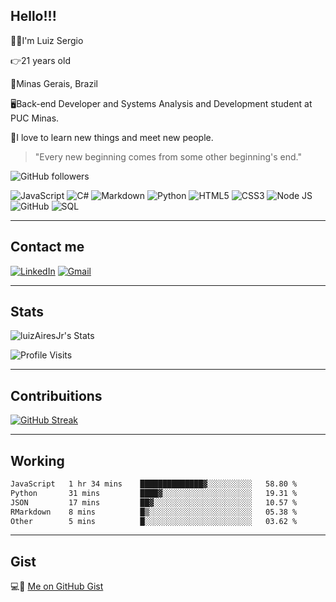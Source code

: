 ## Hello!!!

🙋‍♂️I'm Luiz Sergio

👉21 years old

📍Minas Gerais, Brazil

🖥️Back-end Developer and Systems Analysis and Development student at PUC Minas.

🫶I love to learn new things and meet new people.

> "Every new beginning comes from some other beginning's end."

![GitHub followers](https://img.shields.io/github/followers/LuizAiresJr?style=social)

![JavaScript](https://img.shields.io/badge/javascript-%23323330.svg?style=for-the-badge&logo=javascript&logoColor=%23F7DF1E)
![C#](https://img.shields.io/badge/c%23-%23239120.svg?style=for-the-badge&logo=csharp&logoColor=white)
![Markdown](https://img.shields.io/badge/markdown-%23000000.svg?style=for-the-badge&logo=markdown&logoColor=white)
![Python](https://raw.githubusercontent.com/gabriersdev/github-profile/9dc8c0947fdc4a109fe63a4c380f5f52e8962ed5/files/python-badge.svg)
![HTML5](https://img.shields.io/badge/html5-%23E34F26.svg?style=for-the-badge&logo=html5&logoColor=white)
![CSS3](https://img.shields.io/badge/css3-%231572B6.svg?style=for-the-badge&logo=css3&logoColor=white)
![Node JS](https://raw.githubusercontent.com/gabriersdev/github-profile/9dc8c0947fdc4a109fe63a4c380f5f52e8962ed5/files/figma-badge.svg)
![GitHub](https://raw.githubusercontent.com/gabriersdev/github-profile/9dc8c0947fdc4a109fe63a4c380f5f52e8962ed5/files/github-badge.svg)
![SQL](https://raw.githubusercontent.com/gabriersdev/github-profile/9dc8c0947fdc4a109fe63a4c380f5f52e8962ed5/files/sql-badge.svg)

---

## Contact me

[![LinkedIn](https://img.shields.io/badge/linkedin-%230077B5.svg?style=for-the-badge&logo=linkedin&logoColor=white)](https://www.linkedin.com/in/luiz-sergio-478810229)
[![Gmail](https://img.shields.io/badge/Gmail-D14836?style=for-the-badge&logo=gmail&logoColor=white)](mailto:luizaires2730@gmail.com)

---

## Stats

![luizAiresJr's Stats](https://github-readme-stats.vercel.app/api?username=luizAiresJr&theme=midnight-purple&show_icons=true&hide_border=true&count_private=true)

![Profile Visits](https://komarev.com/ghpvc/?username=LuizAiresJr&color=blueviolet)

---

## Contribuitions

[![GitHub Streak](https://streak-stats.demolab.com?user=LuizAiresJr&theme=midnight-purple&hide_border=true&border_radius=1.5)](https://git.io/streak-stats)

---

## Working
<!--START_SECTION:waka-->

```txt
JavaScript   1 hr 34 mins    ██████████████▓░░░░░░░░░░   58.80 %
Python       31 mins         ████▓░░░░░░░░░░░░░░░░░░░░   19.31 %
JSON         17 mins         ██▓░░░░░░░░░░░░░░░░░░░░░░   10.57 %
RMarkdown    8 mins          █▒░░░░░░░░░░░░░░░░░░░░░░░   05.38 %
Other        5 mins          █░░░░░░░░░░░░░░░░░░░░░░░░   03.62 %
```

<!--END_SECTION:waka-->
---

## Gist

💻🤩 [Me on GitHub Gist](https://gist.github.com/LuizAiresJr)
